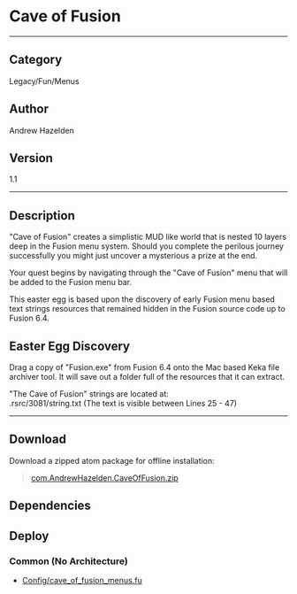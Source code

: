 # Cave of Fusion
___

## Category
Legacy/Fun/Menus

## Author
Andrew Hazelden

## Version
1.1

___

## Description
<p>"Cave of Fusion" creates a simplistic MUD like world that is nested 10 layers deep in the Fusion menu system. Should you complete the perilous journey successfully you might just uncover a mysterious a prize at the end.</p>

<p>Your quest begins by navigating through the "Cave of Fusion" menu that will be added to the Fusion menu bar.</p>

<p>This easter egg is based upon the discovery of early Fusion menu based text strings resources that remained hidden in the Fusion source code up to Fusion 6.4.</p>

<h2>Easter Egg Discovery</h2>

<p>Drag a copy of "Fusion.exe" from Fusion 6.4 onto the Mac based Keka file archiver tool. It will save out a folder full of the resources that it can extract.</p>

<p>"The Cave of Fusion" strings are located at:<br>
.rsrc/3081/string.txt (The text is visible between Lines 25 - 47)</p>

___

## Download

Download a zipped atom package for offline installation:
> [com.AndrewHazelden.CaveOfFusion.zip](https://gitlab.com/WeSuckLess/Reactor/-/archive/master/Reactor-master.zip?path=Atoms/com.AndrewHazelden.CaveOfFusion)  

## Dependencies

## Deploy

### Common (No Architecture)

<ul>
<li><a href="https://gitlab.com/WeSuckLess/Reactor/-/blob/master/Atoms/com.AndrewHazelden.CaveOfFusion/Config/cave_of_fusion_menus.fu?ref_type=heads">Config/cave_of_fusion_menus.fu</a></li>
</ul>
